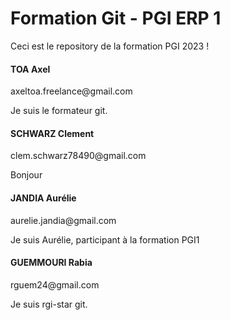 <h1>Formation Git - PGI ERP 1</h1>
<p>Ceci est le repository de la formation PGI 2023 !</p>

<div>
    <h4>
        <scan>TOA</scan>
        <scan>Axel</scan>
    </h4>
    <p>axeltoa.freelance@gmail.com</p>
    <p>Je suis le formateur git.</p>
</div>
<div>
  <h4>
  <scan>SCHWARZ</scan> 
  <scan>Clement</scan>
  </h4>
  <p>clem.schwarz78490@gmail.com</p>
  <p>Bonjour </p>
</div>
<div>
    <h4>
        <scan>JANDIA</scan>
        <scan>Aurélie</scan>
    </h4>
    <p>aurelie.jandia@gmail.com</p>
    <p>Je suis Aurélie, participant à la formation PGI1</p>

 </div>
 <div>
    <h4>   
        <scan>GUEMMOURI</scan>
        <scan>Rabia</scan>
    </h4>
    <p>rguem24@gmail.com</p>
    <p>Je suis rgi-star git.</p>
</div>
